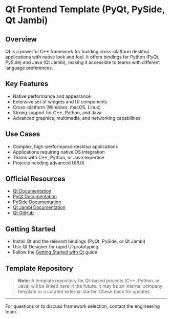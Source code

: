 # Qt Frontend Template (PyQt, PySide, Qt Jambi)

## Overview

Qt is a powerful C++ framework for building cross-platform desktop applications with native look and feel. It offers bindings for Python (PyQt, PySide) and Java (Qt Jambi), making it accessible to teams with different language preferences.

## Key Features

- Native performance and appearance
- Extensive set of widgets and UI components
- Cross-platform (Windows, macOS, Linux)
- Strong support for C++, Python, and Java
- Advanced graphics, multimedia, and networking capabilities

## Use Cases

- Complex, high-performance desktop applications
- Applications requiring native OS integration
- Teams with C++, Python, or Java expertise
- Projects needing advanced UI/UX

## Official Resources

- [Qt Documentation](https://doc.qt.io/)
- [PyQt Documentation](https://www.riverbankcomputing.com/static/Docs/PyQt5/)
- [PySide Documentation](https://doc.qt.io/qtforpython/)
- [Qt Jambi Documentation](https://doc.qt.io/qtjambi-5.15/)
- [Qt GitHub](https://github.com/qt)

## Getting Started

- Install Qt and the relevant bindings (PyQt, PySide, or Qt Jambi)
- Use Qt Designer for rapid UI prototyping
- Follow the [Getting Started with Qt](https://doc.qt.io/qt-5/gettingstarted.html) guide

## Template Repository
>
> **Note:** A template repository for Qt-based projects (C++, Python, or Java) will be linked here in the future. It may be an internal company template or a curated external starter. Check back for updates.

---
For questions or to discuss framework selection, contact the engineering team.
